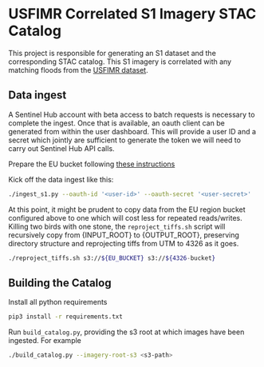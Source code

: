 # USFIMR Correlated S1 Imagery STAC Catalog

This project is responsible for generating an S1 dataset and the corresponding STAC catalog. This S1
imagery is correlated with any matching floods from the [USFIMR dataset](https://cfim.ornl.gov/data/).

## Data ingest

A Sentinel Hub account with beta access to batch requests is necessary to complete the ingest. Once
that is available, an oauth client can be generated from within the user dashboard. This will provide
a user ID and a secret which jointly are sufficient to generate the token we will need to carry out
Sentinel Hub API calls.

Prepare the EU bucket following [these instructions](https://docs.sentinel-hub.com/api/latest/api/batch/#aws-s3-bucket-settings)

Kick off the data ingest like this:

```bash
./ingest_s1.py --oauth-id '<user-id>' --oauth-secret '<user-secret>'
```

At this point, it might be prudent to copy data from the EU region bucket configured above to one which
will cost less for repeated reads/writes. Killing two birds with one stone, the `reproject_tiffs.sh` script
will recursively copy from {INPUT_ROOT} to {OUTPUT_ROOT}, preserving directory structure and reprojecting
tiffs from UTM to 4326 as it goes.

```bash
./reproject_tiffs.sh s3://${EU_BUCKET} s3://${4326-bucket}
```

## Building the Catalog

Install all python requirements

```bash
pip3 install -r requirements.txt
```

Run `build_catalog.py`, providing the s3 root at which images have been ingested. For example

```bash
./build_catalog.py --imagery-root-s3 <s3-path>
```

